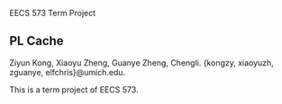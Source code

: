   EECS 573 Term Project

  PL Cache
------

  Ziyun Kong, Xiaoyu Zheng, Guanye Zheng, Chengli.
  {kongzy, xiaoyuzh, zguanye, elfchris}@umich.edu.

This is a term project of EECS 573.

